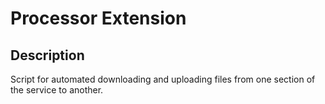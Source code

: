 # Processor Extension

## Description
Script for automated downloading and uploading files from one section of the service to another.
